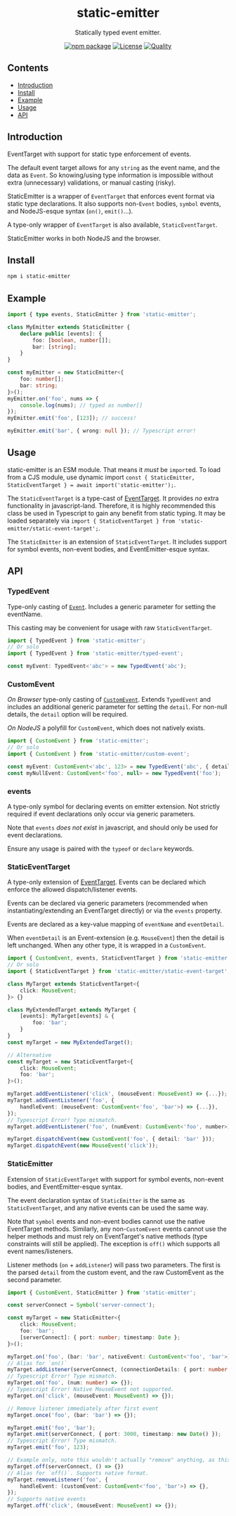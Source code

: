 <div style="text-align:center">

<h1>static-emitter</h1>
<p>Statically typed event emitter.</p>

[![npm package](https://badge.fury.io/js/static-emitter.svg)](https://www.npmjs.com/package/static-emitter)
[![License](https://img.shields.io/npm/l/static-emitter.svg)](https://github.com/JacobLey/jacobley/blob/main/common/config/publish/LICENSE)
[![Quality](https://packagequality.com/shield/enum-to-array.svg)](https://github.com/JacobLey/jacobley/blob/main/tools/enum-to-array)

</div>

## Contents
- [Introduction](#introduction)
- [Install](#install)
- [Example](#example)
- [Usage](#usage)
- [API](#api)

<a name="Introduction"></a>
## Introduction

EventTarget with support for static type enforcement of events.

The default event target allows for any `string` as the event name, and the data as `Event`. So knowing/using type information is impossible without extra (unnecessary) validations, or manual casting (risky).

StaticEmitter is a wrapper of `EventTarget` that enforces event format via static type declarations. It also supports non-`Event` bodies, `symbol` events, and NodeJS-esque syntax (`on()`, `emit()`...).

A type-only wrapper of `EventTarget` is also available, `StaticEventTarget`.

StaticEmitter works in both NodeJS and the browser.

<a name="Install"></a>
## Install

```sh
npm i static-emitter
```

<a name="Example"></a>
## Example

```ts
import { type events, StaticEmitter } from 'static-emitter';

class MyEmitter extends StaticEmitter {
    declare public [events]: {
        foo: [boolean, number[]];
        bar: [string];
    }
}

const myEmitter = new StaticEmitter<{
    foo: number[];
    bar: string;
}>();
myEmitter.on('foo', nums => {
    console.log(nums); // typed as number[]
});
myEmitter.emit('foo', [123]); // success!

myEmitter.emit('bar', { wrong: null }); // Typescript error!
```

<a name="usage"></a>
## Usage

static-emitter is an ESM module. That means it _must_ be `import`ed. To load from a CJS module, use dynamic import `const { StaticEmitter, StaticEventTarget } = await import('static-emitter');`.

The `StaticEventTarget` is a type-cast of [EventTarget](https://developer.mozilla.org/en-US/docs/Web/API/EventTarget). It provides _no_ extra functionality in javascript-land. Therefore, it is highly recommended this class be used in Typescript to gain any benefit from static typing. It may be loaded separately via `import { StaticEventTarget } from 'static-emitter/static-event-target';`.

The `StaticEmitter` is an extension of `StaticEventTarget`. It includes support for symbol events, non-event bodies, and EventEmitter-esque syntax.

<a name="api"></a>
## API

### TypedEvent

Type-only casting of [`Event`](https://developer.mozilla.org/en-US/docs/Web/API/Event). Includes a generic parameter for setting the eventName.

This casting may be convenient for usage with raw `StaticEventTarget`.

```ts
import { TypedEvent } from 'static-emitter';
// Or solo
import { TypedEvent } from 'static-emitter/typed-event';

const myEvent: TypedEvent<'abc'> = new TypedEvent('abc');
```

### CustomEvent

_On Browser_ type-only casting of [`CustomEvent`](https://developer.mozilla.org/en-US/docs/Web/API/CustomEvent). Extends `TypedEvent` and includes an additional generic parameter for setting the `detail`. For non-null details, the `detail` option will be required.

_On NodeJS_ a polyfill for `CustomEvent`, which does not natively exists.

```ts
import { CustomEvent } from 'static-emitter';
// Or solo
import { CustomEvent } from 'static-emitter/custom-event';

const myEvent: CustomEvent<'abc', 123> = new TypedEvent('abc', { detail: 123 });
const myNullEvent: CustomEvent<'foo', null> = new TypedEvent('foo');
```

### events

A type-only symbol for declaring events on emitter extension. Not strictly required if event declarations only occur via generic parameters.

Note that `events` _does not exist_ in javascript, and should only be used for event declarations.

Ensure any usage is paired with the `typeof` or `declare` keywords.

### StaticEventTarget

A type-only extension of [EventTarget](https://developer.mozilla.org/en-US/docs/Web/API/EventTarget). Events can be declared which enforce the allowed dispatch/listener events.

Events can be declared via generic parameters (recommended when instantiating/extending an EventTarget directly) or via the `events` property.

Events are declared as a key-value mapping of `eventName` and `eventDetail`.

When `eventDetail` is an Event-extension (e.g. `MouseEvent`) then the detail is left unchanged. When any other type, it is wrapped in a `CustomEvent`.

```ts
import { CustomEvent, events, StaticEventTarget } from 'static-emitter';
// Or solo
import { StaticEventTarget } from 'static-emitter/static-event-target';

class MyTarget extends StaticEventTarget<{
    click: MouseEvent;
}> {}

class MyExtendedTarget extends MyTarget {
    [events]: MyTarget[events] & {
        foo: 'bar';
    }
}
const myTarget = new MyExtendedTarget();

// Alternative
const myTarget = new StaticEventTarget<{
    click: MouseEvent;
    foo: 'bar';
}>();

myTarget.addEventListener('click', (mouseEvent: MouseEvent) => {...});
myTarget.addEventListener('foo', {
    handleEvent: (mouseEvent: CustomEvent<'foo', 'bar'>) => {...}),
});
// Typescript Error! Type mismatch.
myTarget.addEventListener('foo', (numEvent: CustomEvent<'foo', number>) => {...});

myTarget.dispatchEvent(new CustomEvent('foo', { detail: 'bar' }));
myTarget.dispatchEvent(new MouseEvent('click'));
```

### StaticEmitter

Extension of `StaticEventTarget` with support for symbol events, non-event bodies, and EventEmitter-esque syntax.

The event declaration syntax of `StaticEmitter` is the same as `StaticEventTarget`, and any native events can be used the same way.

Note that `symbol` events and non-event bodies cannot use the native EventTarget methods.
Similarly, any non-`CustomEvent` events cannot use the helper methods and must rely on EventTarget's native methods (type constraints will still be applied). The exception is `off()` which supports all event names/listeners.

Listener methods (`on` + `addListener`) will pass two parameters. The first is the parsed `detail` from the custom event, and the raw CustomEvent as the second parameter.

```ts
import { CustomEvent, StaticEmitter } from 'static-emitter';

const serverConnect = Symbol('server-connect');

const myTarget = new StaticEmitter<{
    click: MouseEvent;
    foo: 'bar';
    [serverConnect]: { port: number; timestamp: Date };
}>();

myTarget.on('foo', (bar: 'bar', nativeEvent: CustomEvent<'foo', 'bar'>) => {});
// Alias for `on()`
myTarget.addListener(serverConnect, (connectionDetails: { port: number; timestamp: Date }) => {});
// Typescript Error! Type mismatch.
myTarget.on('foo', (num: number) => {});
// Typescript Error! Native MouseEvent not supported.
myTarget.on('click', (mouseEvent: MouseEvent) => {});

// Remove listener immediately after first event
myTarget.once('foo', (bar: 'bar') => {});

myTarget.emit('foo', 'bar');
myTarget.emit(serverConnect, { port: 3000, timestamp: new Date() });
// Typescript Error! Type mismatch.
myTarget.emit('foo', 123);

// Example only, note this wouldn't actually "remove" anything, as this function was never added.
myTarget.off(serverConnect, () => {})
// Alias for `off()`. Supports native format.
myTarget.removeListener('foo', {
    handleEvent: (customEvent: CustomEvent<'foo', 'bar'>) => {},
});
// Supports native events
myTarget.off('click', (mouseEvent: MouseEvent) => {});
```

